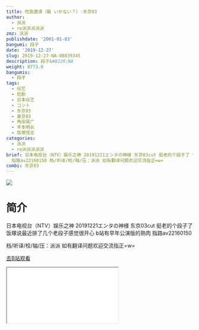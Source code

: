 ```yaml
---
title: 吃饭邀请（飯 いかない？）-东京03
author:
  - 派派
  - re派派派派派
zmz: 派派
publishdate: '2001-01-03'
bangumi: 段子
date: '2019-12-27'
slug: 2019-12-27-NA-80839345
description: 段子&#8226;NA
weight: 8773.0
bangumis:
  - 段子
tags:
  - 综艺
  - 短剧
  - 日本综艺
  - コント
  - 东京03
  - 東京03
  - 角田晃广
  - 丰本明长
  - 饭塚悟志
categories:
  - 派派
  - re派派派派派
brief: 日本电视台（NTV）娱乐之神 20191221エンタの神様 东京03cut 挺老的个段子了 饭塚说最近排了几个老段子感觉很开心 b站有早年公演版的熟肉
  指路av22160150 档/听译/校/轴/压：派派 如有翻译问题欢迎交流指正=w=
combi: 东京03
---
```

![](https://raw.githubusercontent.com/tcgriffith/owaraisite/master/static/tmpimg/52d4c98824b28314ef5fdd63357f8346f05173b0.jpg.480.jpg)
# 简介  
日本电视台（NTV）娱乐之神
20191221エンタの神様 东京03cut
挺老的个段子了 饭塚说最近排了几个老段子感觉很开心
b站有早年公演版的熟肉 指路av22160150

档/听译/校/轴/压：派派
如有翻译问题欢迎交流指正=w=  

[去B站观看](https://www.bilibili.com/video/av80839345/)
<div class ="resp-container"><iframe class="testiframe" src="//player.bilibili.com/player.html?aid=80839345"", scrolling="no", allowfullscreen="true" > </iframe></div> 
